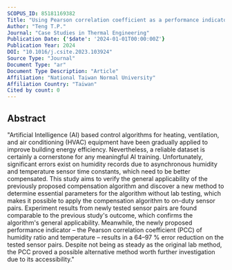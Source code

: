 ```yaml
---
SCOPUS_ID: 85181169382
Title: "Using Pearson correlation coefficient as a performance indicator in the compensation algorithm of asynchronous temperature-humidity sensor pair"
Author: "Teng T.P."
Journal: "Case Studies in Thermal Engineering"
Publication Date: {'$date': '2024-01-01T00:00:00Z'}
Publication Year: 2024
DOI: "10.1016/j.csite.2023.103924"
Source Type: "Journal"
Document Type: "ar"
Document Type Description: "Article"
Affiliation: "National Taiwan Normal University"
Affiliation Country: "Taiwan"
Cited by count: 0
---
```


## Abstract
"Artificial Intelligence (AI) based control algorithms for heating, ventilation, and air conditioning (HVAC) equipment have been gradually applied to improve building energy efficiency. Nevertheless, a reliable dataset is certainly a cornerstone for any meaningful AI training. Unfortunately, significant errors exist on humidity records due to asynchronous humidity and temperature sensor time constants, which need to be better compensated. This study aims to verify the general applicability of the previously proposed compensation algorithm and discover a new method to determine essential parameters for the algorithm without lab testing, which makes it possible to apply the compensation algorithm to on-duty sensor pairs. Experiment results from newly tested sensor pairs are found comparable to the previous study's outcome, which confirms the algorithm's general applicability. Meanwhile, the newly proposed performance indicator – the Pearson correlation coefficient (PCC) of humidity ratio and temperature – results in a 64–97 % error reduction on the tested sensor pairs. Despite not being as steady as the original lab method, the PCC proved a possible alternative method worth further investigation due to its accessibility."

